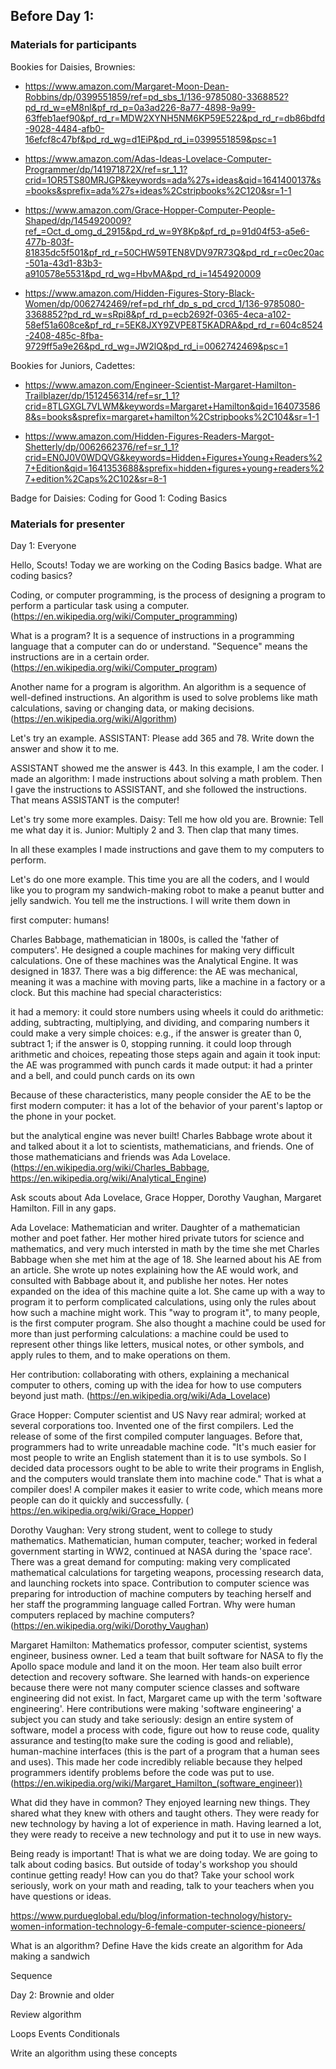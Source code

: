 ## Before Day 1:

### Materials for participants

Bookies for Daisies, Brownies:

* https://www.amazon.com/Margaret-Moon-Dean-Robbins/dp/0399551859/ref=pd_sbs_1/136-9785080-3368852?pd_rd_w=eM8nl&pf_rd_p=0a3ad226-8a77-4898-9a99-63ffeb1aef90&pf_rd_r=MDW2XYNH5NM6KP59E522&pd_rd_r=db86bdfd-9028-4484-afb0-16efcf8c47bf&pd_rd_wg=d1EiP&pd_rd_i=0399551859&psc=1

* https://www.amazon.com/Adas-Ideas-Lovelace-Computer-Programmer/dp/141971872X/ref=sr_1_1?crid=1OR5TS80MRJGP&keywords=ada%27s+ideas&qid=1641400137&s=books&sprefix=ada%27s+ideas%2Cstripbooks%2C120&sr=1-1

* https://www.amazon.com/Grace-Hopper-Computer-People-Shaped/dp/1454920009?ref_=Oct_d_omg_d_2915&pd_rd_w=9Y8Kp&pf_rd_p=91d04f53-a5e6-477b-803f-81835dc5f501&pf_rd_r=50CHW59TEN8VDV97R73Q&pd_rd_r=c0ec20ac-501a-43d1-83b3-a910578e5531&pd_rd_wg=HbvMA&pd_rd_i=1454920009

* https://www.amazon.com/Hidden-Figures-Story-Black-Women/dp/0062742469/ref=pd_rhf_dp_s_pd_crcd_1/136-9785080-3368852?pd_rd_w=sRpi8&pf_rd_p=ecb2692f-0365-4eca-a102-58ef51a608ce&pf_rd_r=5EK8JXY9ZVPE8T5KADRA&pd_rd_r=604c8524-2408-485c-8fba-9729ff5a9e26&pd_rd_wg=JW2lQ&pd_rd_i=0062742469&psc=1


Bookies for Juniors, Cadettes:

* https://www.amazon.com/Engineer-Scientist-Margaret-Hamilton-Trailblazer/dp/1512456314/ref=sr_1_1?crid=8TLGXGL7VLWM&keywords=Margaret+Hamilton&qid=1640735868&s=books&sprefix=margaret+hamilton%2Cstripbooks%2C104&sr=1-1

* https://www.amazon.com/Hidden-Figures-Readers-Margot-Shetterly/dp/0062662376/ref=sr_1_1?crid=EN0J0V0WDQVG&keywords=Hidden+Figures+Young+Readers%27+Edition&qid=1641353688&sprefix=hidden+figures+young+readers%27+edition%2Caps%2C102&sr=8-1

Badge for Daisies: Coding for Good 1: Coding Basics


### Materials for presenter






Day 1: Everyone

Hello, Scouts! Today we are working on the Coding Basics badge. What are coding basics?

Coding, or computer programming, is the process of designing a program to perform a particular task using a computer. (https://en.wikipedia.org/wiki/Computer_programming)

What is a program? It is a sequence of instructions in a programming language that a computer can do or understand. "Sequence" means the instructions are in a certain order. (https://en.wikipedia.org/wiki/Computer_program)

Another name for a program is algorithm. An algorithm is a sequence of well-defined instructions. An algorithm is used to solve problems like math calculations, saving or changing data, or making decisions. (https://en.wikipedia.org/wiki/Algorithm)

Let's try an example. ASSISTANT: Please add 365 and 78. Write down the answer and show it to me.

ASSISTANT showed me the answer is 443. In this example, I am the coder. I made an algorithm: I made  instructions about solving a math problem. Then I gave the instructions to ASSISTANT, and she followed the instructions. That means ASSISTANT is the computer! 

Let's try some more examples. Daisy: Tell me how old you are. Brownie: Tell me what day it is. Junior: Multiply 2 and 3. Then clap that many times.

In all these examples I made instructions and gave them to my computers to perform.

Let's do one more example. This time you are all the coders, and I would like you to program my sandwich-making robot to make a peanut butter and jelly sandwich. You tell me the instructions. I will write them down in




first computer: humans!

Charles Babbage, mathematician in 1800s, is called the 'father of computers'. He designed a couple machines  for making very difficult calculations. One of these machines was the Analytical Engine. It was designed in 1837. There was a big difference: the AE was mechanical, meaning it was a machine with moving parts, like a machine in a factory or a clock. But this machine had special characteristics: 

it had a memory: it could store numbers using wheels
it could do arithmetic: adding, subtracting, multiplying, and dividing, and comparing numbers
it could make a very simple choices: e.g.,  if the answer is greater than 0, subtract 1; if the answer is 0, stopping running.
it could loop through arithmetic and choices, repeating those steps again and again
it took input: the AE was programmed with punch cards
it made output: it had a printer and a bell, and could punch cards on its own

Because of these characteristics, many people consider the AE to be the first modern computer: it has a lot  of the behavior of your parent's laptop or the phone in your pocket.

but the analytical engine was never built! Charles Babbage wrote about it and talked about it a lot to scientists, mathematicians, and friends. One of those mathematicians and friends was Ada Lovelace. (https://en.wikipedia.org/wiki/Charles_Babbage, https://en.wikipedia.org/wiki/Analytical_Engine)

Ask scouts about Ada Lovelace, Grace Hopper, Dorothy Vaughan, Margaret Hamilton. Fill in any gaps. 


Ada Lovelace: Mathematician and writer. Daughter of a mathematician mother and poet father. Her mother hired private tutors for science and mathematics, and very much intersted in math by the time she met Charles Babbage when she met him at the age of 18. She learned about his AE from an article. She wrote up notes explaining how the AE would work, and consulted with Babbage about it, and publishe her notes. Her notes  expanded on the idea of this machine quite a lot. She came up with a way to program it to perform complicated calculations, using only the rules about how such a machine might work. This "way to program it", to many people, is the first computer program. She also thought a machine could be used for more than just performing calculations: a machine could be used to represent other things like letters,  musical notes, or other symbols, and apply rules to them, and to make operations on them.

Her contribution: collaborating with others, explaining a mechanical computer to others, coming up with the idea for how to use computers beyond just math. (https://en.wikipedia.org/wiki/Ada_Lovelace)

Grace Hopper: Computer scientist and US Navy rear admiral; worked at several corporations too. Invented one of the first compilers. Led the release of some of the first compiled computer languages. Before that, programmers had to write unreadable machine code.  "It's much easier for most people to write an English statement than it is to use symbols. So I decided data processors ought to be able to write their programs in English, and the computers would translate them into machine code." That is what a compiler does! A compiler makes it easier to write code, which means more people can do it quickly and successfully. (	https://en.wikipedia.org/wiki/Grace_Hopper)

Dorothy Vaughan: Very strong student, went to college to study mathematics. Mathematician, human computer, teacher; worked in federal government starting in WW2, continued at NASA during the 'space race'. There was a great demand for computing: making very complicated mathematical calculations for targeting weapons, processing research data, and launching rockets into space. Contribution to computer science was preparing for introduction of machine computers by teaching herself and her staff the programming language called Fortran. Why were human computers replaced by machine computers? (https://en.wikipedia.org/wiki/Dorothy_Vaughan)

Margaret Hamilton: Mathematics professor, computer scientist, systems engineer, business owner. Led a team that built software for NASA to fly the Apollo space module and land it on the moon. Her team also built error detection and recovery software. She learned with hands-on experience because there were not many computer science classes  and software engineering did not exist. In fact, Margaret came up with the term 'software engineering'. Here contributions were making 'software engineering' a subject you can study and take seriously: design an entire system of software, model a process with code, figure out how to reuse code, quality assurance and testing(to make sure the coding is good and reliable), human-machine interfaces (this is the part of a program that a human sees and uses). This made her code incredibly reliable because they helped programmers identify problems before the code was put to use. (https://en.wikipedia.org/wiki/Margaret_Hamilton_(software_engineer))

What did they have in common?
They enjoyed learning new things. They shared what they knew with others and taught others. They were ready for new technology by having a lot of experience in math. Having learned a lot, they were ready to receive a new technology and put it to use in new ways.

Being ready is important! That is what we are doing today. We are going to talk about coding basics. But outside of today's workshop you should continue getting ready! How can you do that? Take your school work seriously, work on your math and reading, talk to your teachers when you have questions or ideas.


https://www.purdueglobal.edu/blog/information-technology/history-women-information-technology-6-female-computer-science-pioneers/



What is an algorithm?
Define
Have the kids create an algorithm for Ada making a sandwich

Sequence



Day 2: Brownie and older

Review algorithm

Loops
Events
Conditionals


Write an algorithm using these concepts

